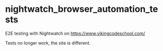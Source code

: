 # nightwatch_browser_automation_tests

E2E testing with Nightwatch on https://www.vikingcodeschool.com/

Tests no longer work, the site is different.
